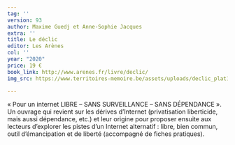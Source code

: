 ```yaml
---
tag: ''
version: 93
author: Maxime Guedj et Anne-Sophie Jacques
extra: ''
title: Le déclic
editor: Les Arènes
col: ''
year: "2020"
price: 19 €
book_link: http://www.arenes.fr/livre/declic/
img_src: https://www.territoires-memoire.be/assets/uploads/declic_plat1_avecbande.jpg

---
```

« Pour un internet LIBRE – SANS SURVEILLANCE – SANS DÉPENDANCE ». Un ouvrage qui revient sur les dérives d’Internet (privatisation liberticide, mais aussi dépendance, etc.) et leur origine pour proposer ensuite aux lecteurs d’explorer les pistes d’un Internet alternatif : libre, bien commun, outil d’émancipation et de liberté (accompagné de fiches pratiques).
